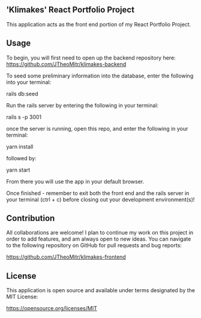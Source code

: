 'Klimakes' React Portfolio Project
------------

This application acts as the front end portion of my React Portfolio Project.

Usage
-----
To begin, you will first need to open up the backend repository here: https://github.com/JTheoMitr/klimakes-backend

To seed some preliminary information into the database, enter the following into your terminal:

rails db:seed

Run the rails server by entering the following in your terminal:

rails s -p 3001

once the server is running, open this repo, and enter the following in your terminal:

yarn install

followed by:

yarn start

From there you will use the app in your default browser.

Once finished - remember to exit both the front end and the rails server in your terminal (ctrl + c) before closing out your development environment(s)!

Contribution
------

All collaborations are welcome! I plan to continue my work on this project in order to add features, and am always open to new ideas. You can navigate to the following repository on GitHub for pull requests and bug reports:

https://github.com/JTheoMitr/klimakes-frontend

License
------
This application is open source and available under terms designated by the MIT License:

https://opensource.org/licenses/MIT